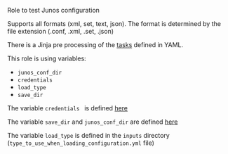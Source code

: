 
Role to test Junos configuration  

Supports all formats (xml, set, text, json). The format is determined by the file extension (.conf, .xml, .set, .json)

There is a Jinja pre processing of the [tasks](https://github.com/ksator/microservice-test-junos-configuration/blob/master/roles/test-configuration/tasks/main.yml) defined in YAML.  

This role is using variables:
- ```junos_conf_dir``` 
- ```credentials``` 
- ```load_type```
- ```save_dir``` 

The variable ```credentials ``` is defined [here](https://github.com/ksator/microservice-test-junos-configuration/blob/master/group_vars/all/network_authentication.yaml) 

The variable ```save_dir``` and ```junos_conf_dir``` are defined [here](https://github.com/ksator/microservice-test-junos-configuration/blob/master/repository.cfg) 

The variable ```load_type``` is defined in the ```inputs``` directory (```type_to_use_when_loading_configuration.yml``` file)  
 


